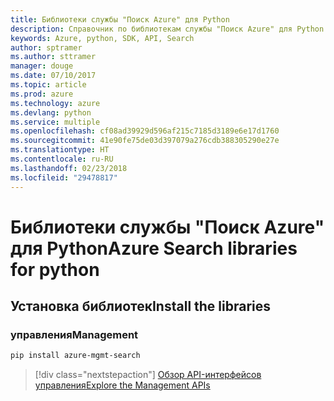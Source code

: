 ```yaml
---
title: Библиотеки службы "Поиск Azure" для Python
description: Справочник по библиотекам службы "Поиск Azure" для Python
keywords: Azure, python, SDK, API, Search
author: sptramer
ms.author: sttramer
manager: douge
ms.date: 07/10/2017
ms.topic: article
ms.prod: azure
ms.technology: azure
ms.devlang: python
ms.service: multiple
ms.openlocfilehash: cf08ad39929d596af215c7185d3189e6e17d1760
ms.sourcegitcommit: 41e90fe75de03d397079a276cdb388305290e27e
ms.translationtype: HT
ms.contentlocale: ru-RU
ms.lasthandoff: 02/23/2018
ms.locfileid: "29478817"
---
```

# <a name="azure-search-libraries-for-python"></a><span data-ttu-id="f12b1-104">Библиотеки службы "Поиск Azure" для Python</span><span class="sxs-lookup"><span data-stu-id="f12b1-104">Azure Search libraries for python</span></span>

## <a name="install-the-libraries"></a><span data-ttu-id="f12b1-105">Установка библиотек</span><span class="sxs-lookup"><span data-stu-id="f12b1-105">Install the libraries</span></span>


### <a name="management"></a><span data-ttu-id="f12b1-106">управления</span><span class="sxs-lookup"><span data-stu-id="f12b1-106">Management</span></span>

```bash
pip install azure-mgmt-search
```
> [!div class="nextstepaction"]
> [<span data-ttu-id="f12b1-107">Обзор API-интерфейсов управления</span><span class="sxs-lookup"><span data-stu-id="f12b1-107">Explore the Management APIs</span></span>](/python/api/overview/azure/search/management)